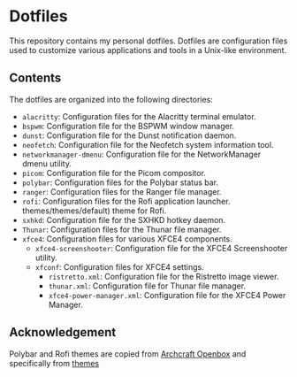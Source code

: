 # Dotfiles

This repository contains my personal dotfiles. Dotfiles are configuration files used to customize various applications and tools in a Unix-like environment.

## Contents

The dotfiles are organized into the following directories:

- `alacritty`: Configuration files for the Alacritty terminal emulator.
- `bspwm`: Configuration file for the BSPWM window manager.
- `dunst`: Configuration file for the Dunst notification daemon.
- `neofetch`: Configuration file for the Neofetch system information tool.
- `networkmanager-dmenu`: Configuration file for the NetworkManager dmenu utility.
- `picom`: Configuration file for the Picom compositor.
- `polybar`: Configuration files for the Polybar status bar.
- `ranger`: Configuration files for the Ranger file manager.
- `rofi`: Configuration files for the Rofi application launcher.
themes/themes/default) theme for Rofi.
- `sxhkd`: Configuration file for the SXHKD hotkey daemon.
- `Thunar`: Configuration files for the Thunar file manager.
- `xfce4`: Configuration files for various XFCE4 components.
  - `xfce4-screenshooter`: Configuration file for the XFCE4 Screenshooter utility.
  - `xfconf`: Configuration files for XFCE4 settings.
    - `ristretto.xml`: Configuration file for the Ristretto image viewer.
    - `thunar.xml`: Configuration file for Thunar file manager.
    - `xfce4-power-manager.xml`: Configuration file for the XFCE4 Power Manager.

## Acknowledgement

Polybar and Rofi themes are copied from [Archcraft Openbox](https://github.com/archcraft-os/archcraft-openbox) and specifically from [themes](https://github.com/archcraft-os/archcraft-openbox/tree/main/files/openbox-themes/themes)

